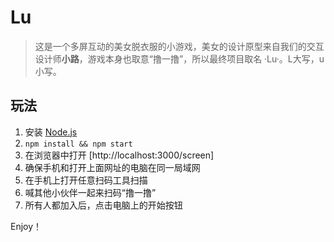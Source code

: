 # Lu

>这是一个多屏互动的美女脱衣服的小游戏，美女的设计原型来自我们的交互设计师**小路**，游戏本身也取意“撸一撸”，所以最终项目取名 ·Lu·。L大写，u小写。

## 玩法

1. 安装 [Node.js]()
2. `npm install && npm start`
3. 在浏览器中打开 [http://localhost:3000/screen]
4. 确保手机和打开上面网址的电脑在同一局域网
5. 在手机上打开任意扫码工具扫描
6. 喊其他小伙伴一起来扫码“撸一撸”
7. 所有人都加入后，点击电脑上的开始按钮

Enjoy！


